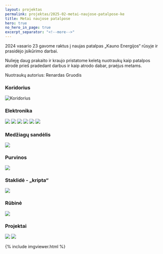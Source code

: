 ```yaml
---
layout: projektas
permalink: projektas/2025-02-metai-naujose-patalpose-ke
title: Metai naujose patalpose
hero: true
no_hero_in_page: true
excerpt_separator: "<!--more-->"
---
```

2024 vasario 23 gavome raktus į naujas patalpas „Kauno Energijos“ rūsyje ir
prasidėjo įsikūrimo darbai.

Nulieję daug prakaito ir kraujo pristatome keletą nuotraukų kaip patalpos
atrodė prieš pradedant darbus ir kaip atrodo dabar, praėjus metams.

<!--more-->

Nuotraukų autorius: Renardas Gruodis

<div class="images">
    <h3>Koridorius</h3>
    <img alt="Koridorius" src="{{page.url}}/images/thumbs/koridorius-2.jpg">
    <h3>Elektronika</h3>
    <img src="{{page.url}}/images/thumbs/elektronika-1.jpg">
    <img src="{{page.url}}/images/thumbs/elektronika-2.jpg">
    <img src="{{page.url}}/images/thumbs/elektronika-3.jpg">
    <img src="{{page.url}}/images/thumbs/elektronika-4.jpg">
    <img src="{{page.url}}/images/thumbs/elektronika-5.jpg">
    <img src="{{page.url}}/images/thumbs/elektronika-6.jpg">
    <h3>Medžiagų sandėlis</h3>
    <img src="{{page.url}}/images/thumbs/sandelys.jpg">
    <h3>Purvinos</h3>
    <img src="{{page.url}}/images/thumbs/purvinos.jpg">
    <h3>Staklidė - „kripta“</h3>
    <img src="{{page.url}}/images/thumbs/kripta.jpg">
    <h3>Rūbinė</h3>
    <img src="{{page.url}}/images/thumbs/rubine-1.jpg">
    <h3>Projektai</h3>
    <img src="{{page.url}}/images/thumbs/projektai-1.jpg">
    <img src="{{page.url}}/images/thumbs/projektai-2.jpg">
</div>

{% include imgviewer.html %}
<script>
  new Viewer(document.querySelector(".images"))
</script>
<style>
  .images img {
    cursor: pointer;
  }
</style>
